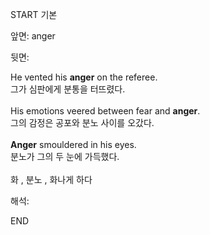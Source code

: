 START
기본

앞면:
anger


뒷면:
<div>He vented his <strong>anger</strong> on the referee. </div><div><div>그가 심판에게 분통을 터뜨렸다.</div></div><div><br></div><div><div>His emotions veered between fear and <strong>anger</strong>. </div><div><div>그의 감정은 공포와 분노 사이를 오갔다.</div></div></div><div><br></div><div><div><strong>Anger</strong> smouldered in his eyes. </div><div><div>분노가 그의 두 눈에 가득했다.</div></div></div><div><br></div><div>화 , <span>분노 , </span>화나게 하다</div>


해석:
<!--ID: 1746614453415-->
END